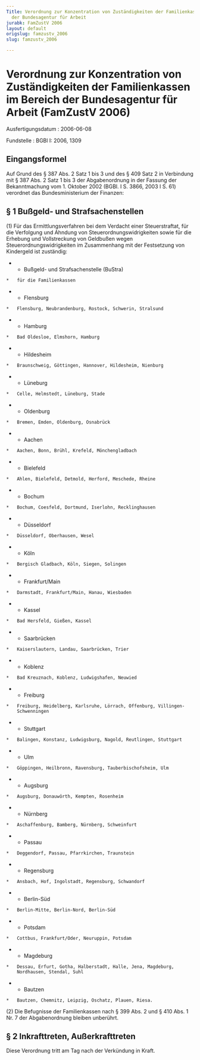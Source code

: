 ```yaml
---
Title: Verordnung zur Konzentration von Zuständigkeiten der Familienkassen im Bereich
  der Bundesagentur für Arbeit
jurabk: FamZustV 2006
layout: default
origslug: famzustv_2006
slug: famzustv_2006

---
```


# Verordnung zur Konzentration von Zuständigkeiten der Familienkassen im Bereich der Bundesagentur für Arbeit (FamZustV 2006)

Ausfertigungsdatum
:   2006-06-08

Fundstelle
:   BGBl I: 2006, 1309

## Eingangsformel

Auf Grund des § 387 Abs. 2 Satz 1 bis 3 und des § 409 Satz 2 in
Verbindung mit § 387 Abs. 2 Satz 1 bis 3 der Abgabenordnung in der
Fassung der Bekanntmachung vom 1. Oktober 2002 (BGBl. I S. 3866, 2003
I S. 61) verordnet das Bundesministerium der Finanzen:

## § 1 Bußgeld- und Strafsachenstellen

(1) Für das Ermittlungsverfahren bei dem Verdacht einer
Steuerstraftat, für die Verfolgung und Ahndung von
Steuerordnungswidrigkeiten sowie für die Erhebung und Vollstreckung
von Geldbußen wegen Steuerordnungswidrigkeiten im Zusammenhang mit der
Festsetzung von Kindergeld ist zuständig:

*    *   Bußgeld- und Strafsachenstelle (BuStra)

    *   für die Familienkassen


*    *   Flensburg

    *   Flensburg, Neubrandenburg, Rostock, Schwerin, Stralsund


*    *   Hamburg

    *   Bad Oldesloe, Elmshorn, Hamburg


*    *   Hildesheim

    *   Braunschweig, Göttingen, Hannover, Hildesheim, Nienburg


*    *   Lüneburg

    *   Celle, Helmstedt, Lüneburg, Stade


*    *   Oldenburg

    *   Bremen, Emden, Oldenburg, Osnabrück


*    *   Aachen

    *   Aachen, Bonn, Brühl, Krefeld, Mönchengladbach


*    *   Bielefeld

    *   Ahlen, Bielefeld, Detmold, Herford, Meschede, Rheine


*    *   Bochum

    *   Bochum, Coesfeld, Dortmund, Iserlohn, Recklinghausen


*    *   Düsseldorf

    *   Düsseldorf, Oberhausen, Wesel


*    *   Köln

    *   Bergisch Gladbach, Köln, Siegen, Solingen


*    *   Frankfurt/Main

    *   Darmstadt, Frankfurt/Main, Hanau, Wiesbaden


*    *   Kassel

    *   Bad Hersfeld, Gießen, Kassel


*    *   Saarbrücken

    *   Kaiserslautern, Landau, Saarbrücken, Trier


*    *   Koblenz

    *   Bad Kreuznach, Koblenz, Ludwigshafen, Neuwied


*    *   Freiburg

    *   Freiburg, Heidelberg, Karlsruhe, Lörrach, Offenburg, Villingen-
        Schwenningen


*    *   Stuttgart

    *   Balingen, Konstanz, Ludwigsburg, Nagold, Reutlingen, Stuttgart


*    *   Ulm

    *   Göppingen, Heilbronn, Ravensburg, Tauberbischofsheim, Ulm


*    *   Augsburg

    *   Augsburg, Donauwörth, Kempten, Rosenheim


*    *   Nürnberg

    *   Aschaffenburg, Bamberg, Nürnberg, Schweinfurt


*    *   Passau

    *   Deggendorf, Passau, Pfarrkirchen, Traunstein


*    *   Regensburg

    *   Ansbach, Hof, Ingolstadt, Regensburg, Schwandorf


*    *   Berlin-Süd

    *   Berlin-Mitte, Berlin-Nord, Berlin-Süd


*    *   Potsdam

    *   Cottbus, Frankfurt/Oder, Neuruppin, Potsdam


*    *   Magdeburg

    *   Dessau, Erfurt, Gotha, Halberstadt, Halle, Jena, Magdeburg,
        Nordhausen, Stendal, Suhl


*    *   Bautzen

    *   Bautzen, Chemnitz, Leipzig, Oschatz, Plauen, Riesa.




(2) Die Befugnisse der Familienkassen nach § 399 Abs. 2 und § 410 Abs.
1 Nr. 7 der Abgabenordnung bleiben unberührt.

## § 2 Inkrafttreten, Außerkrafttreten

Diese Verordnung tritt am Tag nach der Verkündung in Kraft.

